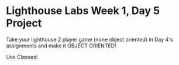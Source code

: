 # Lighthouse Labs Week 1, Day 5 Project
Take your lighthouse 2 player game (none object oriented) in Day 4's assignments and make it OBJECT ORIENTED!

Use Classes!
